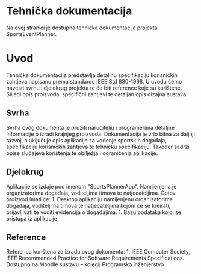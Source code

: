 # Tehnička dokumentacija
Na ovoj stranici je dostupna tehnička dokumentacija projekta SportsEventPlanner.

# Uvod
Tehnička dokumentacija predstavlja detaljnu specifikaciju korisničkih zahtjeva napisanu prema standardu IEEE Std 830-1998. U uvodu ćemo navesti svrhu i djelokrug projekta te će biti reference koje su korištene. Slijedi opis proizvoda, specifični zahtjevi te detaljan opis dizajna sustava.
## Svrha
Svrha ovog dokumenta je pružiti naručitelju i programerima detaljne informacije o izradi krajnjeg proizvoda. Dokumentacija je vrlo bitna za daljnji razvoj, a uključuje opis aplikacije za vođenje sportskih događaja, specifikaciju korisničkih zahtjeva te tehničku specifikaciju. Također sadrži opise slučajeva korištenja te obilježja i ograničenja aplikacije.
## Djelokrug
Aplikacije se izdaje pod imenom "SportsPlannerApp". Namijenjena je organizatorima događaja, voditeljima timova te natjecateljima. Gotov proizvod imati će: 1. Desktop aplikaciju namijenjenu organizatorima događaja, voditeljima timova te natjecateljima kojom će se kreirati, prijavljivati te voditi evidencija o događajima. 1. Bazu podataka kojoj se pristupa iz aplikacije
## Reference
Referenca korištena za izradu ovog dokumenta: 1. IEEE Computer Society, IEEE Recommended Practice for Software Requirements Specifications. Dostupno na Moodle sustavu – kolegij Programsko inženjerstvo
